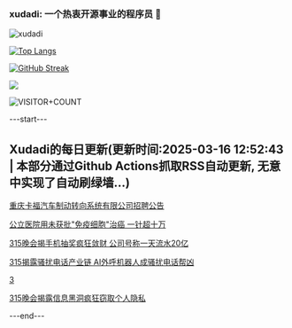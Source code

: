 ### xudadi: 一个热衷开源事业的程序员 👋

![xudadi](https://github-readme-stats-git-masterorgs-github-readme-stats-team.vercel.app/api?username=xudadi)

[![Top Langs](https://github-readme-stats.vercel.app/api/top-langs/?username=xudadi)](https://github.com/anuraghazra/github-readme-stats)

[![GitHub Streak](https://streak-stats.demolab.com?user=xudadi&locale=zh_Hans)](https://git.io/streak-stats)

![](https://raw.githubusercontent.com/xudadi/xudadi/main/assets/github-contribution-grid-snake.svg)

![VISITOR+COUNT](https://komarev.com/ghpvc/?username=xudadi&label=VISITOR+COUNT)


---start---

## Xudadi的每日更新(更新时间:2025-03-16 12:52:43 | 本部分通过Github Actions抓取RSS自动更新, 无意中实现了自动刷绿墙...)

[重庆卡福汽车制动转向系统有限公司招聘公告](https://www.gongkaoleida.com/article/2322581)

[公立医院用未获批"免疫细胞"治癌 一针超十万](https://m.163.com/news/article/JQNO0TRD00019B3E.html)

[315晚会揭手机抽奖疯狂敛财 公司号称一天流水20亿](https://m.163.com/news/article/JQNLCP5B0001899O.html)

[315揭露骚扰电话产业链 AI外呼机器人成骚扰电话帮凶](https://m.163.com/news/article/JQNKHMVB0001899O.html)

[3](https://m.163.com/touch/news/sub/domestic)

[315晚会揭露信息黑洞疯狂窃取个人隐私](https://m.163.com/news/article/JQNJM2PL0001899O.html)

---end---
